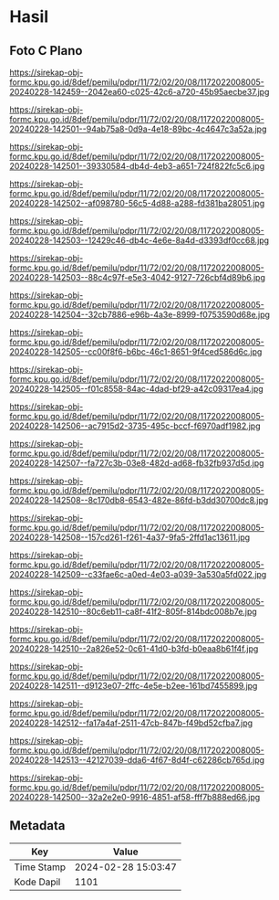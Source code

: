 # Hasil

## Foto C Plano

https://sirekap-obj-formc.kpu.go.id/8def/pemilu/pdpr/11/72/02/20/08/1172022008005-20240228-142459--2042ea60-c025-42c6-a720-45b95aecbe37.jpg

https://sirekap-obj-formc.kpu.go.id/8def/pemilu/pdpr/11/72/02/20/08/1172022008005-20240228-142501--94ab75a8-0d9a-4e18-89bc-4c4647c3a52a.jpg

https://sirekap-obj-formc.kpu.go.id/8def/pemilu/pdpr/11/72/02/20/08/1172022008005-20240228-142501--39330584-db4d-4eb3-a651-724f822fc5c6.jpg

https://sirekap-obj-formc.kpu.go.id/8def/pemilu/pdpr/11/72/02/20/08/1172022008005-20240228-142502--af098780-56c5-4d88-a288-fd381ba28051.jpg

https://sirekap-obj-formc.kpu.go.id/8def/pemilu/pdpr/11/72/02/20/08/1172022008005-20240228-142503--12429c46-db4c-4e6e-8a4d-d3393df0cc68.jpg

https://sirekap-obj-formc.kpu.go.id/8def/pemilu/pdpr/11/72/02/20/08/1172022008005-20240228-142503--88c4c97f-e5e3-4042-9127-726cbf4d89b6.jpg

https://sirekap-obj-formc.kpu.go.id/8def/pemilu/pdpr/11/72/02/20/08/1172022008005-20240228-142504--32cb7886-e96b-4a3e-8999-f0753590d68e.jpg

https://sirekap-obj-formc.kpu.go.id/8def/pemilu/pdpr/11/72/02/20/08/1172022008005-20240228-142505--cc00f8f6-b6bc-46c1-8651-9f4ced586d6c.jpg

https://sirekap-obj-formc.kpu.go.id/8def/pemilu/pdpr/11/72/02/20/08/1172022008005-20240228-142505--f01c8558-84ac-4dad-bf29-a42c09317ea4.jpg

https://sirekap-obj-formc.kpu.go.id/8def/pemilu/pdpr/11/72/02/20/08/1172022008005-20240228-142506--ac7915d2-3735-495c-bccf-f6970adf1982.jpg

https://sirekap-obj-formc.kpu.go.id/8def/pemilu/pdpr/11/72/02/20/08/1172022008005-20240228-142507--fa727c3b-03e8-482d-ad68-fb32fb937d5d.jpg

https://sirekap-obj-formc.kpu.go.id/8def/pemilu/pdpr/11/72/02/20/08/1172022008005-20240228-142508--8c170db8-6543-482e-86fd-b3dd30700dc8.jpg

https://sirekap-obj-formc.kpu.go.id/8def/pemilu/pdpr/11/72/02/20/08/1172022008005-20240228-142508--157cd261-f261-4a37-9fa5-2ffd1ac13611.jpg

https://sirekap-obj-formc.kpu.go.id/8def/pemilu/pdpr/11/72/02/20/08/1172022008005-20240228-142509--c33fae6c-a0ed-4e03-a039-3a530a5fd022.jpg

https://sirekap-obj-formc.kpu.go.id/8def/pemilu/pdpr/11/72/02/20/08/1172022008005-20240228-142510--80c6eb11-ca8f-41f2-805f-814bdc008b7e.jpg

https://sirekap-obj-formc.kpu.go.id/8def/pemilu/pdpr/11/72/02/20/08/1172022008005-20240228-142510--2a826e52-0c61-41d0-b3fd-b0eaa8b61f4f.jpg

https://sirekap-obj-formc.kpu.go.id/8def/pemilu/pdpr/11/72/02/20/08/1172022008005-20240228-142511--d9123e07-2ffc-4e5e-b2ee-161bd7455899.jpg

https://sirekap-obj-formc.kpu.go.id/8def/pemilu/pdpr/11/72/02/20/08/1172022008005-20240228-142512--fa17a4af-2511-47cb-847b-f49bd52cfba7.jpg

https://sirekap-obj-formc.kpu.go.id/8def/pemilu/pdpr/11/72/02/20/08/1172022008005-20240228-142513--42127039-dda6-4f67-8d4f-c62286cb765d.jpg

https://sirekap-obj-formc.kpu.go.id/8def/pemilu/pdpr/11/72/02/20/08/1172022008005-20240228-142500--32a2e2e0-9916-4851-af58-fff7b888ed66.jpg


## Metadata

| Key        | Value               |
| ---------- | ------------------- |
| Time Stamp | 2024-02-28 15:03:47 |
| Kode Dapil | 1101                |



